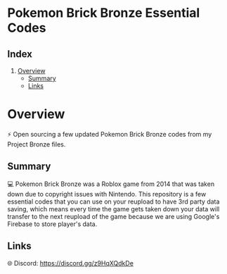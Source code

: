 # Pokemon Brick Bronze Essential Codes

## Index
1. [Overview](#overview)
    - [Summary](#summary)
    - [Links](#links)


# Overview

⚡ Open sourcing a few updated Pokemon Brick Bronze codes from my Project Bronze files.

## Summary

💻 Pokemon Brick Bronze was a Roblox game from 2014 that was taken down due to copyright issues with Nintendo. This repository is a few essential codes that you can use on your reupload to have 3rd party data saving, which means every time the game gets taken down your data will transfer to the next reupload of the game because we are using Google's Firebase to store player's data.

## Links

🌐 Discord: https://discord.gg/z9HqXQdkDe


